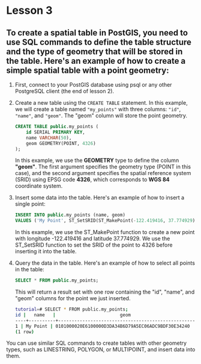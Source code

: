# Lesson 3

## To create a spatial table in PostGIS, you need to use SQL commands to define the table structure and the type of geometry that will be stored in the table. Here's an example of how to create a simple spatial table with a point geometry:

1. First, connect to your PostGIS database using psql or any other PostgreSQL client (the end of lesson 2).

2. Create a new table using the `CREATE TABLE` statement. In this example, we will create a table named `"my_points"` with three columns: `"id"`, `"name"`, and `"geom"`. The "geom" column will store the point geometry.
    ```sql
    CREATE TABLE public.my_points (
        id SERIAL PRIMARY KEY,
        name VARCHAR(50),
        geom GEOMETRY(POINT, 4326)
    );
    ```
    In this example, we use the **GEOMETRY** type to define the column **"geom"**. The first argument specifies the geometry type (POINT in this case), and the second argument specifies the spatial reference system (SRID) using EPSG code **4326**, which corresponds to **WGS 84** coordinate system.
3. Insert some data into the table. Here's an example of how to insert a single point:
    ```sql
    INSERT INTO public.my_points (name, geom)
    VALUES ('My Point', ST_SetSRID(ST_MakePoint(-122.419416, 37.774929), 4326));
    ```
    In this example, we use the ST_MakePoint function to create a new point with longitude -122.419416 and latitude 37.774929. We use the ST_SetSRID function to set the SRID of the point to 4326 before inserting it into the table.
4. Query the data in the table. Here's an example of how to select all points in the table:
    ```sql
    SELECT * FROM public.my_points;
    ```
    This will return a result set with one row containing the "id", "name", and "geom" columns for the point we just inserted.

    ```bash
    tutorial=# SELECT * FROM public.my_points;
    id |   name   |                        geom                        
    ----+----------+----------------------------------------------------
    1 | My Point | 0101000020E6100000D3DA34B6D79A5EC06ADC9BDF30E34240
    (1 row)
    ```
You can use similar SQL commands to create tables with other geometry types, such as LINESTRING, POLYGON, or MULTIPOINT, and insert data into them.